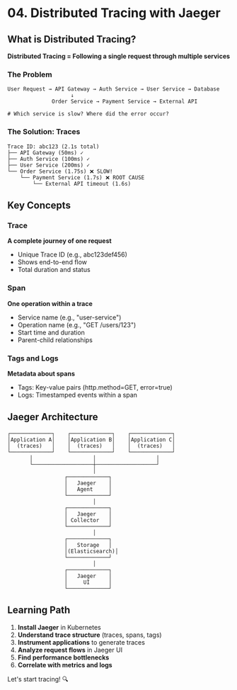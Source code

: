 # 04. Distributed Tracing with Jaeger

## What is Distributed Tracing?

**Distributed Tracing = Following a single request through multiple services**

### The Problem
```
User Request → API Gateway → Auth Service → User Service → Database
                    ↓
              Order Service → Payment Service → External API

# Which service is slow? Where did the error occur?
```

### The Solution: Traces
```
Trace ID: abc123 (2.1s total)
├── API Gateway (50ms) ✓
├── Auth Service (100ms) ✓  
├── User Service (200ms) ✓
└── Order Service (1.75s) ❌ SLOW!
    └── Payment Service (1.7s) ❌ ROOT CAUSE
        └── External API timeout (1.6s)
```

## Key Concepts

### Trace
**A complete journey of one request**
- Unique Trace ID (e.g., abc123def456)
- Shows end-to-end flow
- Total duration and status

### Span
**One operation within a trace**
- Service name (e.g., "user-service")
- Operation name (e.g., "GET /users/123")
- Start time and duration
- Parent-child relationships

### Tags and Logs
**Metadata about spans**
- Tags: Key-value pairs (http.method=GET, error=true)
- Logs: Timestamped events within a span

## Jaeger Architecture
```
┌─────────────┐    ┌─────────────┐    ┌─────────────┐
│Application A│    │Application B│    │Application C│
│  (traces)   │    │  (traces)   │    │  (traces)   │
└─────────────┘    └─────────────┘    └─────────────┘
       │                   │                   │
       └───────────────────┼───────────────────┘
                           │
                  ┌─────────────┐
                  │   Jaeger    │
                  │   Agent     │
                  └─────────────┘
                           │
                  ┌─────────────┐
                  │   Jaeger    │
                  │ Collector   │
                  └─────────────┘
                           │
                  ┌─────────────┐
                  │   Storage   │
                  │(Elasticsearch)│
                  └─────────────┘
                           │
                  ┌─────────────┐
                  │   Jaeger    │
                  │     UI      │
                  └─────────────┘
```

## Learning Path
1. **Install Jaeger** in Kubernetes
2. **Understand trace structure** (traces, spans, tags)
3. **Instrument applications** to generate traces
4. **Analyze request flows** in Jaeger UI
5. **Find performance bottlenecks**
6. **Correlate with metrics and logs**

Let's start tracing! 🔍